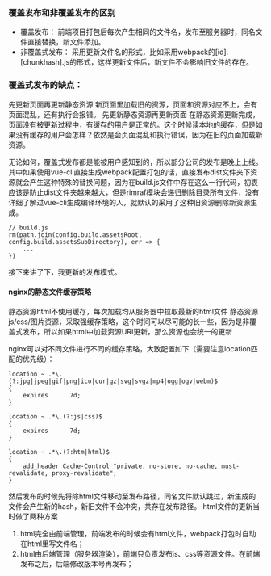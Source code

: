 ### 覆盖发布和非覆盖发布的区别

* 覆盖发布： 前端项目打包后每次产生相同的文件名，发布至服务器时，同名文件直接替换，新文件添加。
* 非覆盖式发布： 采用更新文件名的形式，比如采用webpack的[id].[chunkhash].js的形式，这样更新文件后，新文件不会影响旧文件的存在。

### 覆盖式发布的缺点：

先更新页面再更新静态资源
新页面里加载旧的资源，页面和资源对应不上，会有页面混乱，还有执行会报错。
先更新静态资源再更新页面
在静态资源更新完成，页面没有被更新过程中，有缓存的用户是正常的。这个时候读本地的缓存，但是如果没有缓存的用户会怎样？依然是会页面混乱和执行错误，因为在旧的页面加载新资源。

无论如何，覆盖式发布都是能被用户感知到的，所以部分公司的发布是晚上上线。其中如果使用vue-cli直接生成webpack配置打包的话，直接发布dist文件夹下资源就会产生这种特殊的替换问题，因为在build.js文件中存在这么一行代码，初衷应该是防止dist文件夹越来越大，但是rimraf模块会递归删除目录所有文件，没有详细了解过vue-cli生成编译环境的人，就默认的采用了这种旧资源删除新资源生成。
```
// build.js
rm(path.join(config.build.assetsRoot, config.build.assetsSubDirectory), err => {
    ...
})
```

接下来讲了下，我更新的发布模式。
#### nginx的静态文件缓存策略

静态资源html不使用缓存，每次加载均从服务器中拉取最新的html文件
静态资源js/css/图片资源，采取强缓存策略，这个时间可以尽可能的长一些，因为是非覆盖式发布，所以如果html中加载资源URI更新，那么资源也会统一的更新

nginx可以对不同文件进行不同的缓存策略，大致配置如下（需要注意location匹配的优先级）：

```
location ~ .*\.(?:jpg|jpeg|gif|png|ico|cur|gz|svg|svgz|mp4|ogg|ogv|webm)$
{
    expires      7d;
}

location ~ .*\.(?:js|css)$
{
    expires      7d;
}

location ~ .*\.(?:htm|html)$
{
    add_header Cache-Control "private, no-store, no-cache, must-revalidate, proxy-revalidate";
}
```

然后发布的时候先将除html文件移动至发布路径，同名文件默认跳过，新生成的文件会产生新的hash，新旧文件不会冲突，共存在发布路径。
html文件的更新当时做了两种方案

1. html完全由前端管理，前端发布的时候会有html文件，webpack打包时自动在html里写文件名；
2. html由后端管理（服务器渲染），前端只负责发布js、css等资源文件。在前端发布之后，后端修改版本号再发布；
